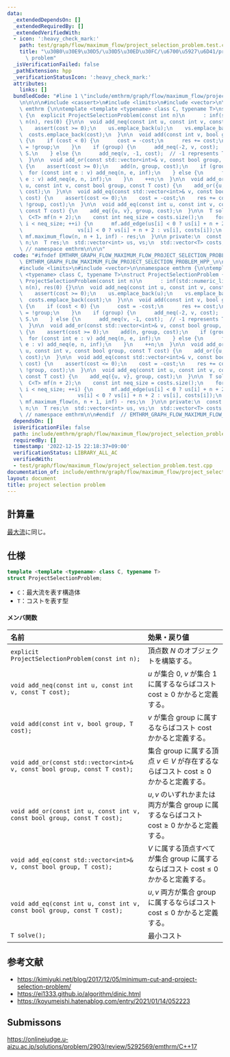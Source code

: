 ```yaml
---
data:
  _extendedDependsOn: []
  _extendedRequiredBy: []
  _extendedVerifiedWith:
  - icon: ':heavy_check_mark:'
    path: test/graph/flow/maximum_flow/project_selection_problem.test.cpp
    title: "\u30B0\u30E9\u30D5/\u30D5\u30ED\u30FC/\u6700\u5927\u6D41/project selection\
      \ problem"
  _isVerificationFailed: false
  _pathExtension: hpp
  _verificationStatusIcon: ':heavy_check_mark:'
  attributes:
    links: []
  bundledCode: "#line 1 \"include/emthrm/graph/flow/maximum_flow/project_selection_problem.hpp\"\
    \n\n\n\n#include <cassert>\n#include <limits>\n#include <vector>\n\nnamespace\
    \ emthrm {\n\ntemplate <template <typename> class C, typename T>\nstruct ProjectSelectionProblem\
    \ {\n  explicit ProjectSelectionProblem(const int n)\n      : inf(std::numeric_limits<T>::max()),\
    \ n(n), res(0) {}\n\n  void add_neq(const int u, const int v, const T cost) {\n\
    \    assert(cost >= 0);\n    us.emplace_back(u);\n    vs.emplace_back(v);\n  \
    \  costs.emplace_back(cost);\n  }\n\n  void add(const int v, bool group, T cost)\
    \ {\n    if (cost < 0) {\n      cost = -cost;\n      res += cost;\n      group\
    \ = !group;\n    }\n    if (group) {\n      add_neq(-2, v, cost);  // -2 represents\
    \ S.\n    } else {\n      add_neq(v, -1, cost);  // -1 represents T.\n    }\n\
    \  }\n\n  void add_or(const std::vector<int>& v, const bool group, const T cost)\
    \ {\n    assert(cost >= 0);\n    add(n, group, cost);\n    if (group) {\n    \
    \  for (const int e : v) add_neq(n, e, inf);\n    } else {\n      for (const int\
    \ e : v) add_neq(e, n, inf);\n    }\n    ++n;\n  }\n\n  void add_or(const int\
    \ u, const int v, const bool group, const T cost) {\n    add_or({u, v}, group,\
    \ cost);\n  }\n\n  void add_eq(const std::vector<int>& v, const bool group, T\
    \ cost) {\n    assert(cost <= 0);\n    cost = -cost;\n    res += cost;\n    add_or(v,\
    \ !group, cost);\n  }\n\n  void add_eq(const int u, const int v, const bool group,\
    \ const T cost) {\n    add_eq({u, v}, group, cost);\n  }\n\n  T solve() {\n  \
    \  C<T> mf(n + 2);\n    const int neq_size = costs.size();\n    for (int i = 0;\
    \ i < neq_size; ++i) {\n      mf.add_edge(us[i] < 0 ? us[i] + n + 2 : us[i],\n\
    \                  vs[i] < 0 ? vs[i] + n + 2 : vs[i], costs[i]);\n    }\n    return\
    \ mf.maximum_flow(n, n + 1, inf) - res;\n  }\n\n private:\n  const T inf;\n  int\
    \ n;\n  T res;\n  std::vector<int> us, vs;\n  std::vector<T> costs;\n};\n\n} \
    \ // namespace emthrm\n\n\n"
  code: "#ifndef EMTHRM_GRAPH_FLOW_MAXIMUM_FLOW_PROJECT_SELECTION_PROBLEM_HPP_\n#define\
    \ EMTHRM_GRAPH_FLOW_MAXIMUM_FLOW_PROJECT_SELECTION_PROBLEM_HPP_\n\n#include <cassert>\n\
    #include <limits>\n#include <vector>\n\nnamespace emthrm {\n\ntemplate <template\
    \ <typename> class C, typename T>\nstruct ProjectSelectionProblem {\n  explicit\
    \ ProjectSelectionProblem(const int n)\n      : inf(std::numeric_limits<T>::max()),\
    \ n(n), res(0) {}\n\n  void add_neq(const int u, const int v, const T cost) {\n\
    \    assert(cost >= 0);\n    us.emplace_back(u);\n    vs.emplace_back(v);\n  \
    \  costs.emplace_back(cost);\n  }\n\n  void add(const int v, bool group, T cost)\
    \ {\n    if (cost < 0) {\n      cost = -cost;\n      res += cost;\n      group\
    \ = !group;\n    }\n    if (group) {\n      add_neq(-2, v, cost);  // -2 represents\
    \ S.\n    } else {\n      add_neq(v, -1, cost);  // -1 represents T.\n    }\n\
    \  }\n\n  void add_or(const std::vector<int>& v, const bool group, const T cost)\
    \ {\n    assert(cost >= 0);\n    add(n, group, cost);\n    if (group) {\n    \
    \  for (const int e : v) add_neq(n, e, inf);\n    } else {\n      for (const int\
    \ e : v) add_neq(e, n, inf);\n    }\n    ++n;\n  }\n\n  void add_or(const int\
    \ u, const int v, const bool group, const T cost) {\n    add_or({u, v}, group,\
    \ cost);\n  }\n\n  void add_eq(const std::vector<int>& v, const bool group, T\
    \ cost) {\n    assert(cost <= 0);\n    cost = -cost;\n    res += cost;\n    add_or(v,\
    \ !group, cost);\n  }\n\n  void add_eq(const int u, const int v, const bool group,\
    \ const T cost) {\n    add_eq({u, v}, group, cost);\n  }\n\n  T solve() {\n  \
    \  C<T> mf(n + 2);\n    const int neq_size = costs.size();\n    for (int i = 0;\
    \ i < neq_size; ++i) {\n      mf.add_edge(us[i] < 0 ? us[i] + n + 2 : us[i],\n\
    \                  vs[i] < 0 ? vs[i] + n + 2 : vs[i], costs[i]);\n    }\n    return\
    \ mf.maximum_flow(n, n + 1, inf) - res;\n  }\n\n private:\n  const T inf;\n  int\
    \ n;\n  T res;\n  std::vector<int> us, vs;\n  std::vector<T> costs;\n};\n\n} \
    \ // namespace emthrm\n\n#endif  // EMTHRM_GRAPH_FLOW_MAXIMUM_FLOW_PROJECT_SELECTION_PROBLEM_HPP_\n"
  dependsOn: []
  isVerificationFile: false
  path: include/emthrm/graph/flow/maximum_flow/project_selection_problem.hpp
  requiredBy: []
  timestamp: '2022-12-15 22:18:37+09:00'
  verificationStatus: LIBRARY_ALL_AC
  verifiedWith:
  - test/graph/flow/maximum_flow/project_selection_problem.test.cpp
documentation_of: include/emthrm/graph/flow/maximum_flow/project_selection_problem.hpp
layout: document
title: project selection problem
---
```



## 計算量

[最大流](maximum_flow.md)に同じ。


## 仕様

```cpp
template <template <typename> class C, typename T>
struct ProjectSelectionProblem;
```

- `C`：最大流を表す構造体
- `T`：コストを表す型

#### メンバ関数

|名前|効果・戻り値|
|:--|:--|
|`explicit ProjectSelectionProblem(const int n);`|頂点数 $N$ のオブジェクトを構築する。|
|`void add_neq(const int u, const int v, const T cost);`|$u$ が集合 $0$, $v$ が集合 $1$ に属するならばコスト $\mathrm{cost} \geq 0$ かかると定義する。|
|`void add(const int v, bool group, T cost);`|$v$ が集合 $\mathrm{group}$ に属するならばコスト $\mathrm{cost}$ かかると定義する。|
|`void add_or(const std::vector<int>& v, const bool group, const T cost);`|集合 $\mathrm{group}$ に属する頂点 $v \in V$ が存在するならばコスト $\mathrm{cost} \geq 0$ かかると定義する。|
|`void add_or(const int u, const int v, const bool group, const T cost);`|$u, v$ のいずれかまたは両方が集合 $\mathrm{group}$ に属するならばコスト $\mathrm{cost} \geq 0$ かかると定義する。|
|`void add_eq(const std::vector<int>& v, const bool group, T cost);`|$V$ に属する頂点すべてが集合 $\mathrm{group}$ に属するならばコスト $\mathrm{cost} \leq 0$ かかると定義する。|
|`void add_eq(const int u, const int v, const bool group, const T cost);`|$u, v$ 両方が集合 $\mathrm{group}$ に属するならばコスト $\mathrm{cost} \leq 0$ かかると定義する。|
|`T solve();`|最小コスト|


## 参考文献

- https://kimiyuki.net/blog/2017/12/05/minimum-cut-and-project-selection-problem/
- https://ei1333.github.io/algorithm/dinic.html
- https://koyumeishi.hatenablog.com/entry/2021/01/14/052223


## Submissons

https://onlinejudge.u-aizu.ac.jp/solutions/problem/2903/review/5292569/emthrm/C++17
